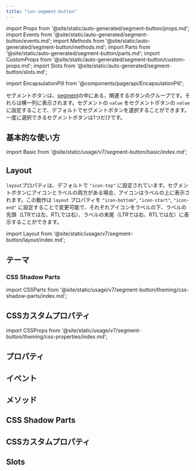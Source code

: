 ```yaml
---
title: "ion-segment-button"
---
```

import Props from '@site/static/auto-generated/segment-button/props.md';
import Events from '@site/static/auto-generated/segment-button/events.md';
import Methods from '@site/static/auto-generated/segment-button/methods.md';
import Parts from '@site/static/auto-generated/segment-button/parts.md';
import CustomProps from '@site/static/auto-generated/segment-button/custom-props.md';
import Slots from '@site/static/auto-generated/segment-button/slots.md';

<head>
  <title>ion-segment-button | Segment Button Icon and Segment Value</title>
  <meta name="description" content="ion-segment-buttonsは、Segmentの中にある関連するボタンのグループです。Ionic Frameworkアプリでsegment-buttonsのアイコンの使い方を学び、その値を確認します。" />
</head>

import EncapsulationPill from '@components/page/api/EncapsulationPill';

<EncapsulationPill type="shadow" />


セグメントボタンは、[segment](segment.md)の中にある、関連するボタンのグループです。それらは横一列に表示されます。セグメントの `value` をセグメントボタンの `value` に設定することで、デフォルトでセグメントボタンを選択することができます。一度に選択できるセグメントボタンは1つだけです。


## 基本的な使い方

import Basic from '@site/static/usage/v7/segment-button/basic/index.md';

<Basic />


## Layout

`layout`プロパティは、デフォルトで `"icon-top"` に設定されています。セグメントボタンにアイコンとラベルの両方がある場合、アイコンはラベルの上に表示されます。この動作は `layout` プロパティを `"icon-bottom"`, `"icon-start"`, `"icon-end"` に設定することで変更可能で、それぞれアイコンをラベルの下、ラベルの先頭（LTRでは左、RTLでは右）、ラベルの末尾（LTRでは右、RTLでは左）に表示することができます。

import Layout from '@site/static/usage/v7/segment-button/layout/index.md';

<Layout />


## テーマ
### CSS Shadow Parts

import CSSParts from '@site/static/usage/v7/segment-button/theming/css-shadow-parts/index.md';

<CSSParts />


## CSSカスタムプロパティ

import CSSProps from '@site/static/usage/v7/segment-button/theming/css-properties/index.md';

<CSSProps />


## プロパティ
<Props />

## イベント
<Events />

## メソッド
<Methods />

## CSS Shadow Parts
<Parts />

## CSSカスタムプロパティ
<CustomProps />

## Slots
<Slots />
